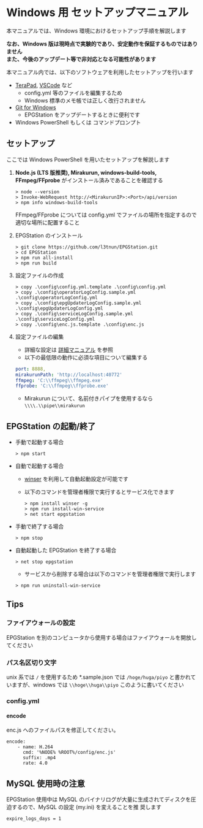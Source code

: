 # Windows 用 セットアップマニュアル

本マニュアルでは、Windows 環境におけるセットアップ手順を解説します

**なお、Windows 版は現時点で実験的であり、安定動作を保証するものではありません  
また、今後のアップデート等で非対応となる可能性があります**

本マニュアル内では、以下のソフトウェアを利用したセットアップを行います

-   [TeraPad](http://www5f.biglobe.ne.jp/~t-susumu/), [VSCode](https://code.visualstudio.com/) など
    -   config.yml 等のファイルを編集するため
    -   Windows 標準のメモ帳では正しく改行されません
-   [Git for Windows](https://git-for-windows.github.io/)
    -   EPGStation をアップデートするときに便利です
-   Windows PowerShell もしくは コマンドプロンプト

## セットアップ

ここでは Windows PowerShell を用いたセットアップを解説します

1. **Node.js (LTS 版推奨), Mirakurun, windows-build-tools, FFmpeg/FFprobe** がインストール済みであることを確認する

    ```
    > node --version
    > Invoke-WebRequest http://<MirakurunIP>:<Port>/api/version
    > npm info windows-build-tools
    ```

    FFmpeg/FFprobe については config.yml でファイルの場所を指定するので適切な場所に配置すること

2. EPGStation のインストール

    ```
    > git clone https://github.com/l3tnun/EPGStation.git
    > cd EPGStation
    > npm run all-install
    > npm run build

    ```

3. 設定ファイルの作成

    ```
    > copy .\config\config.yml.template .\config\config.yml
    > copy .\config\operatorLogConfig.sample.yml .\config\operatorLogConfig.yml
    > copy .\config\epgUpdaterLogConfig.sample.yml .\config\epgUpdaterLogConfig.yml
    > copy .\config\serviceLogConfig.sample.yml .\config\serviceLogConfig.yml
    > copy .\config\enc.js.template .\config\enc.js
    ```

4. 設定ファイルの編集

    - 詳細な設定は [詳細マニュアル](conf-manual.md) を参照
    - 以下の最低限の動作に必須な項目について編集する

    ```yaml
    port: 8888,
    mirakurunPath: 'http://localhost:40772'
    ffmpeg: 'C:\\ffmpeg\\ffmpeg.exe'
    ffprobe: 'C:\\ffmpeg\\ffprobe.exe'
    ```

    - Mirakurun について、名前付きパイプを使用するなら `\\\\.\\pipe\\mirakurun`

## EPGStation の起動/終了

-   手動で起動する場合

    ```
    > npm start
    ```

-   自動で起動する場合

    -   [winser](https://github.com/jfromaniello/winser) を利用して自動起動設定が可能です
    -   以下のコマンドを管理者権限で実行するとサービス化できます

        ```
        > npm install winser -g
        > npm run install-win-service
        > net start epgstation
        ```

-   手動で終了する場合

    ```
    > npm stop
    ```

-   自動起動した EPGStation を終了する場合

    ```
    > net stop epgstation
    ```

    -   サービスから削除する場合は以下のコマンドを管理者権限で実行します

    ```
    > npm run uninstall-win-service
    ```

## Tips

### ファイアウォールの設定

EPGStation を別のコンピュータから使用する場合はファイアウォールを開放してください

### パス名区切り文字

unix 系では `/` を使用するため \*.sample.json では `/hoge/huga/piyo` と書かれていますが、windows では
`\\hoge\\huga\\piyo` このように書いてください

### config.yml

#### encode

enc.js へのファイルパスを修正してください。

```
encode:
    - name: H.264
      cmd: '%NODE% %ROOT%/config/enc.js'
      suffix: .mp4
      rate: 4.0
```

## MySQL 使用時の注意

EPGStation 使用中は MySQL のバイナリログが大量に生成されてディスクを圧迫するので、MySQL の設定 (my.ini) を変えることを推
奨します

```
expire_logs_days = 1
```
